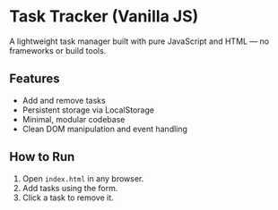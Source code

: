 # Task Tracker (Vanilla JS)

A lightweight task manager built with pure JavaScript and HTML — no frameworks or build tools.

## Features

- Add and remove tasks
- Persistent storage via LocalStorage
- Minimal, modular codebase
- Clean DOM manipulation and event handling

## How to Run

1. Open `index.html` in any browser.
2. Add tasks using the form.
3. Click a task to remove it.

